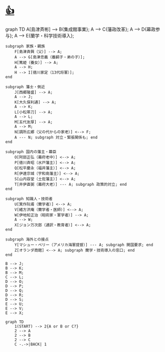# [:+1:](https://pages.github.com/)
graph TD
    A[島津斉彬] --> B{集成館事業};
    A --> C{藩政改革};
    A --> D{幕政参与};
    A --> E{蘭学・科学技術導入};

    subgraph 家族・親族
        F[島津斉興（父）] --> A;
        A --> G[島津忠義（養嗣子・弟の子）];
        H[篤姫（養女）] --> A;
        A --> H;
        H --> I[徳川家定（13代将軍）];
    end

    subgraph 藩士・側近
        J[西郷隆盛] --> A;
        A --> J;
        K[大久保利通] --> A;
        A --> K;
        L[小松帯刀] --> A;
        A --> L;
        M[五代友厚] --> A;
        A --> M;
        N[調所広郷（父の代からの家老）] <--> F;
        A --- N; subgraph 対立・緊張関係も; end
    end

    subgraph 国内の藩主・幕臣
        O[阿部正弘（幕府老中）] <--> A;
        P[徳川斉昭（水戸藩主）] <--> A;
        Q[松平慶永（福井藩主）] <--> A;
        R[伊達宗城（宇和島藩主）] <--> A;
        S[山内容堂（土佐藩主）] <--> A;
        T[井伊直弼（幕府大老）] --- A; subgraph 政策的対立; end
    end

    subgraph 知識人・技術者
        U[箕作阮甫（蘭学者）] <--> A;
        V[緒方洪庵（蘭学者・医師）] <--> A;
        W[伊地知正治（砲術家・軍学者）] --> A;
        A --> W;
        X[ジョン万次郎（通訳・教育者）] <--> A;
    end

    subgraph 海外との接点
        Y[マシュー・ペリー（アメリカ海軍提督）] --- A; subgraph 開国要求; end
        Z[オランダ商館] <--> A; subgraph 蘭学・技術導入の窓口; end
    end

    B --> J;
    B --> K;
    B --> M;
    C --> L;
    D --> O;
    D --> P;
    D --> Q;
    D --> R;
    D --> S;
    E --> U;
    E --> V;
    E --> X;

```mermaid
graph TD
    1(START) --> 2{A or B or C?}
    2 --> A
    2 --> B
    2 --> C
    C -.->|BACK| 1
```
